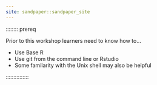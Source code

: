 ```yaml
---
site: sandpaper::sandpaper_site
---
```


:::::::: prereq

Prior to this workshop learners need to know how to...
- Use Base R
- Use git from the command line or Rstudio
- Some familarity with the Unix shell may also be helpful


:::::::::::::::

